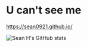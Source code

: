 # U can't see me

https://sean0921.github.io/

![Sean H's GitHub stats](https://github-readme-stats.vercel.app/api?username=sean0921&show_icons=true&theme=radical)
